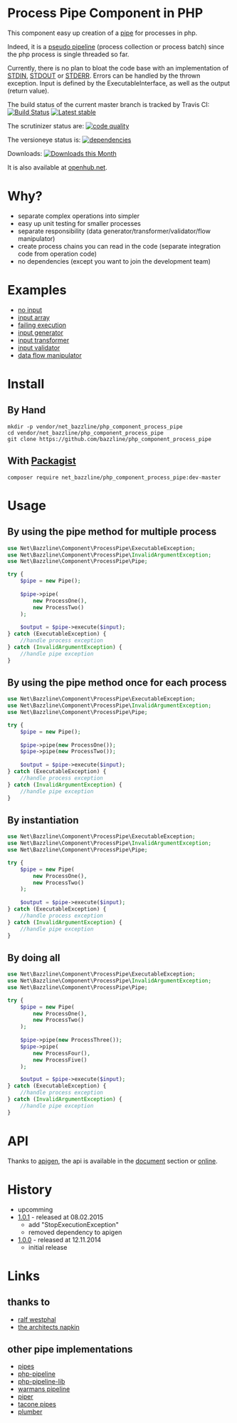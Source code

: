 # Process Pipe Component in PHP

This component easy up creation of a [pipe](http://en.wikipedia.org/wiki/Pipeline_(computing)) for processes in php.

Indeed, it is a [pseudo pipeline](http://en.wikipedia.org/wiki/Pipeline_(software)#Pseudo-pipelines) (process collection or process batch) since the php process is single threaded so far.

Currently, there is no plan to bloat the code base with an implementation of [STDIN](http://en.wikipedia.org/wiki/Standard_streams#Standard_input_.28stdin.29), [STDOUT](http://en.wikipedia.org/wiki/Standard_streams#Standard_output_.28stdout.29) or [STDERR](http://en.wikipedia.org/wiki/Standard_streams#Standard_error_.28stderr.29).
Errors can be handled by the thrown exception. Input is defined by the ExecutableInterface, as well as the output (return value).

The build status of the current master branch is tracked by Travis CI:
[![Build Status](https://travis-ci.org/bazzline/php_component_process_pipe.png?branch=master)](http://travis-ci.org/bazzline/php_component_process_pipe)
[![Latest stable](https://img.shields.io/packagist/v/net_bazzline/php_component_process_pipe.svg)](https://packagist.org/packages/net_bazzline/php_component_process_pipe)

The scrutinizer status are:
[![code quality](https://scrutinizer-ci.com/g/bazzline/php_component_process_pipe/badges/quality-score.png?b=master)](https://scrutinizer-ci.com/g/bazzline/php_component_process_pipe/)

The versioneye status is:
[![dependencies](https://www.versioneye.com/user/projects/53e48c23e0a229172f000146/badge.svg?style=flat)](https://www.versioneye.com/user/projects/53e48c23e0a229172f000146)

Downloads:
[![Downloads this Month](https://img.shields.io/packagist/dm/net_bazzline/php_component_process_pipe.svg)](https://packagist.org/packages/net_bazzline/php_component_process_pipe)

It is also available at [openhub.net](http://www.openhub.net/p/720386).

# Why?

* separate complex operations into simpler
* easy up unit testing for smaller processes
* separate responsibility (data generator/transformer/validator/flow manipulator)
* create process chains you can read in the code (separate integration code from operation code)
* no dependencies (except you want to join the development team)

# Examples

* [no input](https://github.com/bazzline/php_component_process_pipe/tree/master/example/Example/NoInput/run.php)
* [input array](https://github.com/bazzline/php_component_process_pipe/tree/master/example/Example/InputArray/run.php)
* [failing execution](https://github.com/bazzline/php_component_process_pipe/tree/master/example/Example/FailingExecution/run.php)
* [input generator](https://github.com/bazzline/php_component_process_pipe/tree/master/example/Example/InputGenerator/run.php)
* [input transformer](https://github.com/bazzline/php_component_process_pipe/tree/master/example/Example/InputTransformer/run.php)
* [input validator](https://github.com/bazzline/php_component_process_pipe/tree/master/example/Example/InputValidator/run.php)
* [data flow manipulator](https://github.com/bazzline/php_component_process_pipe/tree/master/example/Example/DataFlowManipulator/run.php)

# Install

## By Hand

    mkdir -p vendor/net_bazzline/php_component_process_pipe
    cd vendor/net_bazzline/php_component_process_pipe
    git clone https://github.com/bazzline/php_component_process_pipe

## With [Packagist](https://packagist.org/packages/net_bazzline/php_component_process_pipe)

    composer require net_bazzline/php_component_process_pipe:dev-master

# Usage

## By using the pipe method for multiple process

```php
use Net\Bazzline\Component\ProcessPipe\ExecutableException;
use Net\Bazzline\Component\ProcessPipe\InvalidArgumentException;
use Net\Bazzline\Component\ProcessPipe\Pipe;

try {
    $pipe = new Pipe();
    
    $pipe->pipe(
        new ProcessOne(), 
        new ProcessTwo()
    );
    
    $output = $pipe->execute($input);
} catch (ExecutableException) {
    //handle process exception
} catch (InvalidArgumentException) {
    //handle pipe exception
}
```
## By using the pipe method once for each process

```php
use Net\Bazzline\Component\ProcessPipe\ExecutableException;
use Net\Bazzline\Component\ProcessPipe\InvalidArgumentException;
use Net\Bazzline\Component\ProcessPipe\Pipe;

try {
    $pipe = new Pipe();
    
    $pipe->pipe(new ProcessOne());
    $pipe->pipe(new ProcessTwo());
    
    $output = $pipe->execute($input);
} catch (ExecutableException) {
    //handle process exception
} catch (InvalidArgumentException) {
    //handle pipe exception
}
```

## By instantiation

```php
use Net\Bazzline\Component\ProcessPipe\ExecutableException;
use Net\Bazzline\Component\ProcessPipe\InvalidArgumentException;
use Net\Bazzline\Component\ProcessPipe\Pipe;

try {
    $pipe = new Pipe(
        new ProcessOne(),
        new ProcessTwo()
    );
    
    $output = $pipe->execute($input);
} catch (ExecutableException) {
    //handle process exception
} catch (InvalidArgumentException) {
    //handle pipe exception
}
```

## By doing all

```php
use Net\Bazzline\Component\ProcessPipe\ExecutableException;
use Net\Bazzline\Component\ProcessPipe\InvalidArgumentException;
use Net\Bazzline\Component\ProcessPipe\Pipe;

try {
    $pipe = new Pipe(
        new ProcessOne(),
        new ProcessTwo()
    );
    
    $pipe->pipe(new ProcessThree());
    $pipe->pipe(
        new ProcessFour(),
        new ProcessFive()
    );

    $output = $pipe->execute($input);
} catch (ExecutableException) {
    //handle process exception
} catch (InvalidArgumentException) {
    //handle pipe exception
}
```


# API

Thanks to [apigen](https://github.com/apigen/apigen), the api is available in the [document](https://github.com/bazzline/php_component_process_pipe/blob/master/document/index.html) section or [online](http://code.bazzline.net/).

# History

* upcomming
* [1.0.1](https://github.com/bazzline/php_component_process_pipe/tree/1.0.1) - released at 08.02.2015
    * add "StopExecutionException"
    * removed dependency to apigen
* [1.0.0](https://github.com/bazzline/php_component_process_pipe/tree/1.0.0) - released at 12.11.2014
    * initial release

# Links

## thanks to

* [ralf westphal](http://ralfw.de/)
* [the architects napkin](https://leanpub.com/thearchitectsnapkin-derschummelzettel)

## other pipe implementations

* [pipes](https://github.com/vkartaviy/pipes)
* [php-pipeline](https://github.com/JosephMoniz/php-pipeline)
* [php-pipeline-lib](https://github.com/phppro/php-pipeline-lib)
* [warmans pipeline](https://github.com/warmans/pipeline)
* [piper](https://github.com/yuya-takeyama/piper)
* [tacone pipes](https://github.com/tacone/pipes)
* [plumber](https://github.com/jadell/plumber)

